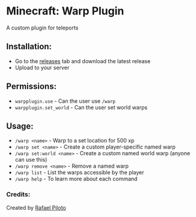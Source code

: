 # Minecraft: Warp Plugin
A custom plugin for teleports

## Installation:
 * Go to the [releases](https://github.com/RafaelPiloto10/WarpPlugin/releases) tab and download the latest release
 * Upload to your server
 
## Permissions:
* `warpplugin.use` - Can the user use `/warp`
* `warpplugin.set_world` - Can the user set world warps

## Usage:
* `/warp <name>` - Warp to a set location for 500 xp
* `/warp set <name>` - Create a custom player-specific named warp
* `/warp set:world <name>` - Create a custom named world warp (anyone can use this)
* `/warp remove <name>` - Remove a named warp
* `/warp list` - List the warps accessible by the player
* `/warp help` - To learn more about each command

### Credits:
Created by [Rafael Piloto](https://rafaelpiloto10.herokuapp.com/)

  